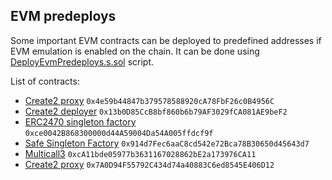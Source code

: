 ## EVM predeploys

Some important EVM contracts can be deployed to predefined addresses if EVM emulation is enabled on the chain. It can be done using [DeployEvmPredeploys.s.sol](../../l1-contracts/deploy-scripts/evm-predeploys/DeployEvmPredeploys.s.sol) script.

List of contracts:

- [Create2 proxy](https://github.com/Arachnid/deterministic-deployment-proxy)
  `0x4e59b44847b379578588920cA78FbF26c0B4956C`
- [Create2 deployer](https://github.com/pcaversaccio/create2deployer)
  `0x13b0D85CcB8bf860b6b79AF3029fCA081AE9beF2`
- [ERC2470 singleton factory](https://eips.ethereum.org/EIPS/eip-2470)
  `0xce0042B868300000d44A59004Da54A005ffdcf9f`
- [Safe Singleton Factory](https://github.com/safe-global/safe-singleton-factory/blob/main/source/deterministic-deployment-proxy.yul)
  `0x914d7Fec6aaC8cd542e72Bca78B30650d45643d7`
- [Multicall3](https://github.com/mds1/multicall/tree/main)
  `0xcA11bde05977b3631167028862bE2a173976CA11`
- [Create2 proxy](https://github.com/Zoltu/deterministic-deployment-proxy)
  `0x7A0D94F55792C434d74a40883C6ed8545E406D12`
